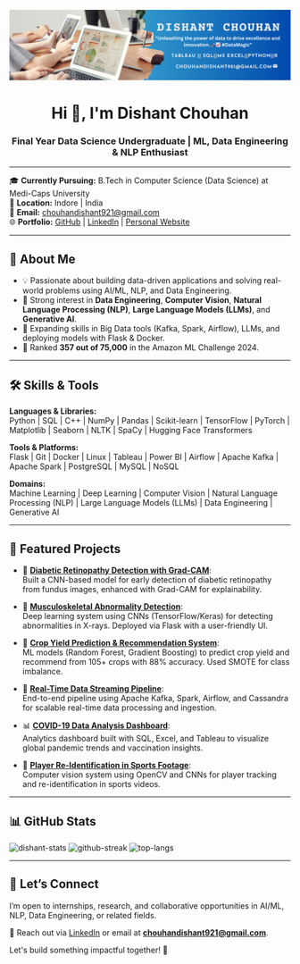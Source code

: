 ![logo](https://github.com/Dishant-Chouhan/Dishant-Chouhan/blob/main/DISHANT%20CHOUHAN.png)

<h1 align="center">Hi 👋, I'm Dishant Chouhan</h1>
<h3 align="center">Final Year Data Science Undergraduate | ML, Data Engineering & NLP Enthusiast</h3>

---

🎓 **Currently Pursuing:** B.Tech in Computer Science (Data Science) at Medi-Caps University  
📍 **Location:** Indore | India  
📧 **Email:** chouhandishant921@gmail.com  
🌐 **Portfolio:** [GitHub](https://github.com/Dishant-Chouhan) | [LinkedIn](https://linkedin.com/in/dishant-chouhan) | [Personal Website](https://dishant-chouhan.github.io/portfolio1.1/)

---

## 🚀 About Me

- 💡 Passionate about building data-driven applications and solving real-world problems using AI/ML, NLP, and Data Engineering.
- 🔬 Strong interest in **Data Engineering**, **Computer Vision**, **Natural Language Processing (NLP)**, **Large Language Models (LLMs)**, and **Generative AI**.
- 🌱 Expanding skills in Big Data tools (Kafka, Spark, Airflow), LLMs, and deploying models with Flask & Docker.
- 💪 Ranked **357 out of 75,000** in the Amazon ML Challenge 2024.

---

## 🛠️ Skills & Tools

**Languages & Libraries:**  
Python | SQL | C++ | NumPy | Pandas | Scikit-learn | TensorFlow | PyTorch | Matplotlib | Seaborn | NLTK | SpaCy | Hugging Face Transformers  

**Tools & Platforms:**  
Flask | Git | Docker | Linux | Tableau | Power BI | Airflow | Apache Kafka | Apache Spark | PostgreSQL | MySQL | NoSQL  

**Domains:**  
Machine Learning | Deep Learning | Computer Vision | Natural Language Processing (NLP) | Large Language Models (LLMs) | Data Engineering | Generative AI  

---

## 📌 Featured Projects

- 🧠 [**Diabetic Retinopathy Detection with Grad-CAM**](https://github.com/Dishant-Chouhan/Diabetic-Retinopathy-Detection-with-Gradcampp):  
  Built a CNN-based model for early detection of diabetic retinopathy from fundus images, enhanced with Grad-CAM for explainability.

- 🦴 [**Musculoskeletal Abnormality Detection**](https://github.com/Dishant-Chouhan/Musculoskeletal-Abnormalities-Detection-by-DL):  
  Deep learning system using CNNs (TensorFlow/Keras) for detecting abnormalities in X-rays. Deployed via Flask with a user-friendly UI.

- 🌾 [**Crop Yield Prediction & Recommendation System**](https://github.com/Dishant-Chouhan/CROP-YILED-PREDICTION-AND-RECOMMENDATION-SYSTEM):  
  ML models (Random Forest, Gradient Boosting) to predict crop yield and recommend from 105+ crops with 88% accuracy. Used SMOTE for class imbalance.

- 📡 [**Real-Time Data Streaming Pipeline**](https://github.com/Dishant-Chouhan/Realtime-Data-Streaming-End-to-End-Data-Engineering-Project):  
  End-to-end pipeline using Apache Kafka, Spark, Airflow, and Cassandra for scalable real-time data processing and ingestion.

- 📊 [**COVID-19 Data Analysis Dashboard**](https://github.com/Dishant-Chouhan/COVID-19-Data-Analysis-Across-Multiple-Platforms):  
  Analytics dashboard built with SQL, Excel, and Tableau to visualize global pandemic trends and vaccination insights.

- 🔁 [**Player Re-Identification in Sports Footage**](https://github.com/Dishant-Chouhan/Player-Re-Identification-in-Sports-Footage):  
  Computer vision system using OpenCV and CNNs for player tracking and re-identification in sports videos.

---

## 📊 GitHub Stats

<p align="left">
  <img src="https://github-readme-stats.vercel.app/api?username=Dishant-Chouhan&show_icons=true&locale=en" alt="dishant-stats" />
  <img src="https://github-readme-streak-stats-eight.vercel.app?user=Dishant-Chouhan&theme=dark" alt="github-streak" />
  <img src="https://github-readme-stats.vercel.app/api/top-langs?username=Dishant-Chouhan&layout=compact" alt="top-langs" />
</p>

---

## 🤝 Let’s Connect

I’m open to internships, research, and collaborative opportunities in AI/ML, NLP, Data Engineering, or related fields.

📩 Reach out via [LinkedIn](https://linkedin.com/in/dishant-chouhan) or email at **chouhandishant921@gmail.com**.

Let's build something impactful together! 🚀
